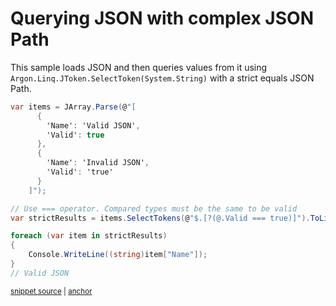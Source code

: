 # Querying JSON with complex JSON Path

This sample loads JSON and then queries values from it using `Argon.Linq.JToken.SelectToken(System.String)` with a strict equals JSON Path.

<!-- snippet: StrictEqualsQueryUsage -->
<a id='snippet-strictequalsqueryusage'></a>
```cs
var items = JArray.Parse(@"[
      {
        'Name': 'Valid JSON',
        'Valid': true
      },
      {
        'Name': 'Invalid JSON',
        'Valid': 'true'
      }
    ]");

// Use === operator. Compared types must be the same to be valid
var strictResults = items.SelectTokens(@"$.[?(@.Valid === true)]").ToList();

foreach (var item in strictResults)
{
    Console.WriteLine((string)item["Name"]);
}
// Valid JSON
```
<sup><a href='/src/Tests/Documentation/Samples/JsonPath/StrictEqualsQuery.cs#L35-L55' title='Snippet source file'>snippet source</a> | <a href='#snippet-strictequalsqueryusage' title='Start of snippet'>anchor</a></sup>
<!-- endSnippet -->

